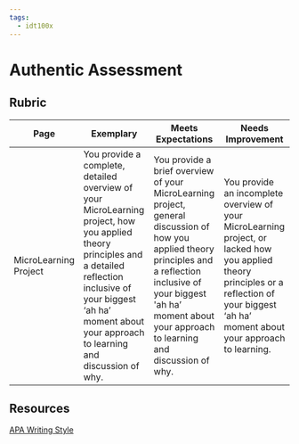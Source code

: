 ```yaml
---
tags: 
  - idt100x
---
```


# Authentic Assessment

## Rubric
| Page | Exemplary | Meets Expectations | Needs Improvement |
|------------------------------|---------------------------------------|---------------------------------------|---------------------------------------|
| MicroLearning Project | You provide a complete, detailed overview of your MicroLearning project, how you applied theory principles and a detailed reflection inclusive of your biggest ‘ah ha’ moment about your approach to learning and discussion of why. | You provide a brief overview of your MicroLearning project, general discussion of how you applied theory principles and a reflection inclusive of your biggest 'ah ha’ moment about your approach to learning and discussion of why. | You provide an incomplete overview of your MicroLearning project, or lacked how you applied theory principles or a reflection of your biggest ‘ah ha’ moment about your approach to learning. |

## Resources
[APA Writing Style](https://owl.purdue.edu/owl/research_and_citation/apa_style/apa_formatting_and_style_guide/general_format.html)